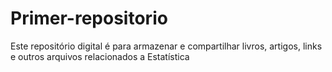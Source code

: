 # Primer-repositorio
Este repositório digital é para armazenar e compartilhar livros, artigos, links e outros arquivos relacionados a Estatística
